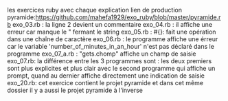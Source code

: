 les  exercices ruby avec chaque explication
lien de production pyramide:https://github.com/mahefa1929/exo_ruby/blob/master/pyramide.rb
exo_03.rb : la ligne 2 devient un commentaire
exo_04.rb : il affiche une erreur car manque le " fermant le string
exo_05.rb : #{}: fait une opération dans une chaîne de caractère
exo_06.rb : le programme affiche une érreur car le variable 'number_of_minutes_in_an_hour' n'est pas déclaré dans le programme
exo_07_a.rb : "gets.chomp" affiche un champ de saisie
exo_07.rb: la différence entre les 3 programmes sont : les deux premiers sont plus explicites et plus clair avec le second 					programme qui affiche un prompt, quand au dernier affiche directement une indication de saisie
exo_20.rb: cet exercice contient le projet pyramide et dans cet même dossier il y a aussi le projet pyramide à l'inverse
